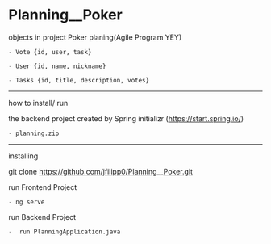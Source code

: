 # Planning__Poker

objects in project Poker planing(Agile Program YEY)

    - Vote {id, user, task}

    - User {id, name, nickname}

    - Tasks {id, title, description, votes}

---------
how to install/ run

the backend project created by Spring initializr (https://start.spring.io/)

    - planning.zip

---------
installing

git clone https://github.com/jfilipp0/Planning__Poker.git

run Frontend Project 

    - ng serve 

run Backend Project

    -  run PlanningApplication.java 
